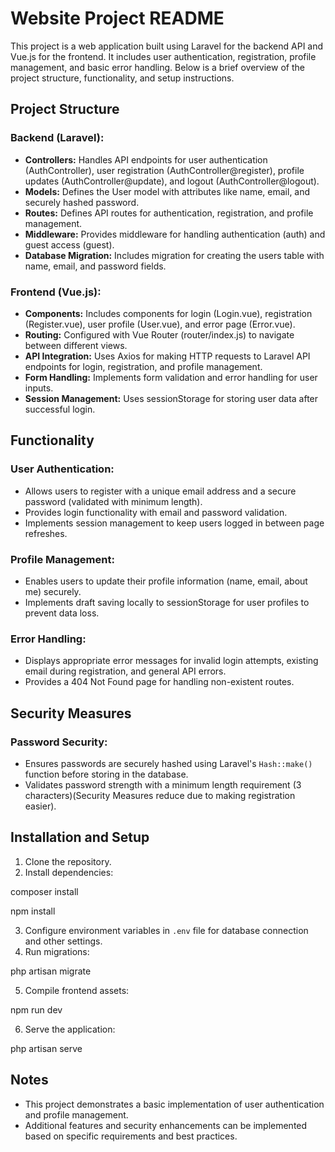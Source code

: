 # Website Project README

This project is a web application built using Laravel for the backend API and Vue.js for the frontend. It includes user authentication, registration, profile management, and basic error handling. Below is a brief overview of the project structure, functionality, and setup instructions.

## Project Structure

### Backend (Laravel):

- **Controllers:** Handles API endpoints for user authentication (AuthController), user registration (AuthController@register), profile updates (AuthController@update), and logout (AuthController@logout).
- **Models:** Defines the User model with attributes like name, email, and securely hashed password.
- **Routes:** Defines API routes for authentication, registration, and profile management.
- **Middleware:** Provides middleware for handling authentication (auth) and guest access (guest).
- **Database Migration:** Includes migration for creating the users table with name, email, and password fields.

### Frontend (Vue.js):

- **Components:** Includes components for login (Login.vue), registration (Register.vue), user profile (User.vue), and error page (Error.vue).
- **Routing:** Configured with Vue Router (router/index.js) to navigate between different views.
- **API Integration:** Uses Axios for making HTTP requests to Laravel API endpoints for login, registration, and profile management.
- **Form Handling:** Implements form validation and error handling for user inputs.
- **Session Management:** Uses sessionStorage for storing user data after successful login.

## Functionality

### User Authentication:

- Allows users to register with a unique email address and a secure password (validated with minimum length).
- Provides login functionality with email and password validation.
- Implements session management to keep users logged in between page refreshes.

### Profile Management:

- Enables users to update their profile information (name, email, about me) securely.
- Implements draft saving locally to sessionStorage for user profiles to prevent data loss.

### Error Handling:

- Displays appropriate error messages for invalid login attempts, existing email during registration, and general API errors.
- Provides a 404 Not Found page for handling non-existent routes.

## Security Measures

### Password Security:

- Ensures passwords are securely hashed using Laravel's `Hash::make()` function before storing in the database.
- Validates password strength with a minimum length requirement (3 characters)(Security Measures reduce due to making registration easier).

## Installation and Setup

1. Clone the repository.
2. Install dependencies:

composer install

npm install

3. Configure environment variables in `.env` file for database connection and other settings.
4. Run migrations:

php artisan migrate

5. Compile frontend assets:

npm run dev

6. Serve the application:

php artisan serve


## Notes

- This project demonstrates a basic implementation of user authentication and profile management.
- Additional features and security enhancements can be implemented based on specific requirements and best practices.

